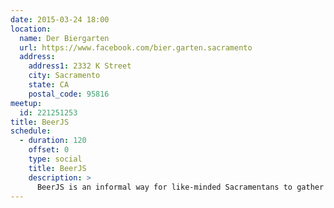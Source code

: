 ```yaml
---
date: 2015-03-24 18:00
location:
  name: Der Biergarten
  url: https://www.facebook.com/bier.garten.sacramento
  address:
    address1: 2332 K Street
    city: Sacramento
    state: CA
    postal_code: 95816
meetup:
  id: 221251253
title: BeerJS
schedule:
  - duration: 120
    offset: 0
    type: social
    title: BeerJS
    description: >
      BeerJS is an informal way for like-minded Sacramentans to gather around and chat about Javascript over a nice, tasty, beverage.
---
```

